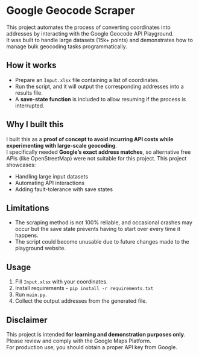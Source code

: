 # Google Geocode Scraper

This project automates the process of converting coordinates into addresses by interacting with the Google Geocode API Playground.  
It was built to handle large datasets (15k+ points) and demonstrates how to manage bulk geocoding tasks programmatically.

## How it works
- Prepare an `Input.xlsx` file containing a list of coordinates.  
- Run the script, and it will output the corresponding addresses into a results file.  
- A **save-state function** is included to allow resuming if the process is interrupted.  

## Why I built this
I built this as a **proof of concept to avoid incurring API costs while experimenting with large-scale geocoding**.  
I specifically needed **Google’s exact address matches**, so alternative free APIs (like OpenStreetMap) were not suitable for this project.
This project showcases:  
- Handling large input datasets  
- Automating API interactions  
- Adding fault-tolerance with save states  

## Limitations
- The scraping method is not 100% reliable, and occasional crashes may occur but the save state prevents having to start over every time it happens.  
- The script could become unusable due to future changes made to the playground website.  

## Usage
1. Fill `Input.xlsx` with your coordinates.
2. Install requirements - `pip install -r requirements.txt`
3. Run `main.py`.  
4. Collect the output addresses from the generated file.  

## Disclaimer
This project is intended **for learning and demonstration purposes only**.  
Please review and comply with the Google Maps Platform.  
For production use, you should obtain a proper API key from Google.  
